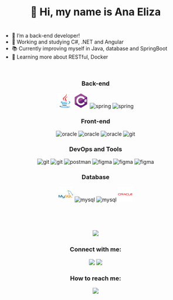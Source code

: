 <div align="center" >  <h1> 💜 Hi, my name is Ana Eliza  <h1></h1>
</div>

- 🔭 I’m a back-end developer!
- 💼 Working and studying C#, .NET and Angular
- 📚 Currently improving myself in Java, database and SpringBoot
- 🌱 Learning more about RESTful, Docker
  
<br>
<h3 align="center">Back-end</h3>
<p align="center"> 
 <a target="_blank" rel="noreferrer"> <img src="https://raw.githubusercontent.com/devicons/devicon/master/icons/java/java-original.svg" alt="java" width="40" height="40"/> </a> 
 <a target="_blank" rel="noreferrer"> <img src="https://raw.githubusercontent.com/devicons/devicon/master/icons/csharp/csharp-original.svg" alt="csharp" width="40" height="40"/> </a>
 <a  target="_blank" rel="noreferrer"> <img src="https://www.vectorlogo.zone/logos/springio/springio-icon.svg" alt="spring" width="40" height="40"/> </a>
 <img src ="https://github.com/anaeliza12/anaeliza12/assets/108037430/ca121f0b-9c67-4a73-8784-f8ba37f8cff1" alt="spring" width="40" height="40"/>


</p>

<h3 align="center">Front-end</h3>
<div align="center"> 
 
 <a  target="_blank" rel="noreferrer"> <img src="https://www.vectorlogo.zone/logos/w3_html5/w3_html5-icon.svg" alt="oracle" width="40" height="40"/> </a>
 <a  target="_blank" rel="noreferrer"> <img src="https://www.vectorlogo.zone/logos/w3_css/w3_css-icon.svg" alt="oracle" width="40" height="40"/> </a>
 <a  target="_blank" rel="noreferrer"> <img src="https://github.com/anaeliza12/anaeliza12/assets/108037430/30ca2acc-cf93-44b9-b656-0f48f610f18d" alt="oracle" width="40" height="40"/> </a>
 <a target="_blank" rel="noreferrer"> <img src="https://www.vectorlogo.zone/logos/angular/angular-icon.svg" alt="git" width="40" height="40"/> </a>  

</div>

<h3 align="center">DevOps and Tools</h3>
<div align="center"> 


<img src="https://www.vectorlogo.zone/logos/git-scm/git-scm-icon.svg" alt="git" width="40" height="40"/>  
 <a  target="_blank" rel="noreferrer"> <img src="https://github.com/anaeliza12/anaeliza12/assets/108037430/5357b312-88fa-461f-b6e7-092d7f0a38f7" alt="git" width="40" height="40"/> </a>  
 <a target="_blank" rel="noreferrer"> <img src="https://www.vectorlogo.zone/logos/getpostman/getpostman-icon.svg" alt="postman" width="40" height="40"/> </a> 
 <a  target="_blank" rel="noreferrer"> <img src="https://www.vectorlogo.zone/logos/figma/figma-icon.svg" alt="figma" width="40" height="40"/> </a>
 <a  target="_blank" rel="noreferrer"> <img src="https://github.com/anaeliza12/anaeliza12/assets/108037430/90eb4994-f7c8-4f4b-987d-b6ef61828e4b" alt="figma" width="40" height="40"/> </a>
 <a  target="_blank" rel="noreferrer"> <img src="https://github.com/anaeliza12/anaeliza12/assets/108037430/8a325c39-0864-4ac2-827d-ede0cc1bdc7e" alt="figma" width="40" height="40"/> </a>


</div>
<h3 align="center">Database</h3>
<div align="center"> 

 <a target="_blank" rel="noreferrer"> <img src="https://raw.githubusercontent.com/devicons/devicon/master/icons/mysql/mysql-original-wordmark.svg" alt="mysql" width="40" height="40"/> </a>
 <a target="_blank" rel="noreferrer"> <img src="https://github.com/anaeliza12/anaeliza12/assets/108037430/0807a352-abbb-4c0c-944b-a011f20f11fe" alt="mysql" width="40" height="40"/> </a>
 <a target="_blank" rel="noreferrer"> <img src="https://github.com/anaeliza12/anaeliza12/assets/108037430/64278b9b-051f-43bd-88c1-f3dd7bcba336" alt="mysql" width="40" height="40"/> </a>
 <a href="https://www.oracle.com/" target="_blank" rel="noreferrer"> <img src="https://raw.githubusercontent.com/devicons/devicon/master/icons/oracle/oracle-original.svg" alt="oracle" width="40" height="40"/> </a>


</div>

  ##

<br>


 ##


  

<div align = "center">
 
<img height="180em"  src = "https://github-readme-stats.vercel.app/api?username=anaeliza12&show_icons=true&theme=radical" />

</div>



<div align="center"> 
<h3 align="center">Connect with me:</h3>

  <a  href="https://www.instagram.com/anaelizzz" target="_blank"><img src="https://img.shields.io/badge/-Instagram-%23E4405F?style=for-the-badge&logo=instagram&logoColor=white" target="_blank"></a>
  <a href="https://www.linkedin.com/in/ana-eliza-perobelli/" target="_blank"><img src="https://img.shields.io/badge/-LinkedIn-%230077B5?style=for-the-badge&logo=linkedin&logoColor=white" target="_blank"></a> 
  
 <h3 align="center">How to reach me:</h3>
  <a href = "mailto:perobellianaeliza@gmail.com"><img src="https://img.shields.io/badge/-Gmail-%23333?style=for-the-badge&logo=gmail&logoColor=white" target="_blank"></a>
</div>



